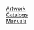 [Artwork](Artwork/index.html)<br>
[Catalogs](Catalogs/index.html)<br>
[Manuals](Manuals/index.html)<br>
